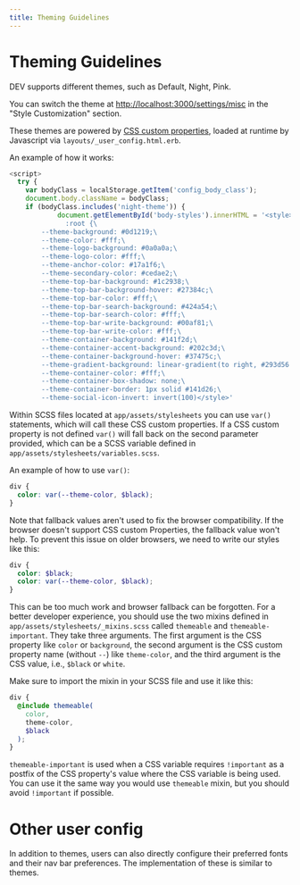 ```yaml
---
title: Theming Guidelines
---
```


# Theming Guidelines

DEV supports different themes, such as Default, Night, Pink.

You can switch the theme at <http://localhost:3000/settings/misc> in the "Style Customization" section.

These themes are powered by [CSS custom properties](https://developer.mozilla.org/en-US/docs/Web/CSS/Using_CSS_custom_properties), loaded at runtime by Javascript via `layouts/_user_config.html.erb`.

An example of how it works:

```javascript
<script>
  try {
    var bodyClass = localStorage.getItem('config_body_class');
    document.body.className = bodyClass;
    if (bodyClass.includes('night-theme')) {
            document.getElementById('body-styles').innerHTML = '<style>\
              :root {\
        --theme-background: #0d1219;\
        --theme-color: #fff;\
        --theme-logo-background: #0a0a0a;\
        --theme-logo-color: #fff;\
        --theme-anchor-color: #17a1f6;\
        --theme-secondary-color: #cedae2;\
        --theme-top-bar-background: #1c2938;\
        --theme-top-bar-background-hover: #27384c;\
        --theme-top-bar-color: #fff;\
        --theme-top-bar-search-background: #424a54;\
        --theme-top-bar-search-color: #fff;\
        --theme-top-bar-write-background: #00af81;\
        --theme-top-bar-write-color: #fff;\
        --theme-container-background: #141f2d;\
        --theme-container-accent-background: #202c3d;\
        --theme-container-background-hover: #37475c;\
        --theme-gradient-background: linear-gradient(to right, #293d56 8%, #282833 18%, #293d56 33%);\
        --theme-container-color: #fff;\
        --theme-container-box-shadow: none;\
        --theme-container-border: 1px solid #141d26;\
        --theme-social-icon-invert: invert(100)</style>'
```

Within SCSS files located at `app/assets/stylesheets` you can use `var()` statements, which will call these CSS custom properties. If a CSS custom property is not defined `var()` will fall back on the second parameter provided, which can be a SCSS variable defined in `app/assets/stylesheets/variables.scss`.

An example of how to use `var()`:

```scss
div {
  color: var(--theme-color, $black);
}
```

Note that fallback values aren't used to fix the browser compatibility. If the browser doesn't support CSS custom Properties, the fallback value won't help. To prevent this issue on older browsers, we need to write our styles like this:

```scss
div {
  color: $black;
  color: var(--theme-color, $black);
}
```

This can be too much work and browser fallback can be forgotten. For a better developer experience, you should use the two mixins defined in `app/assets/stylesheets/_mixins.scss` called `themeable` and `themeable-important`. They take three arguments. The first argument is the CSS property like `color` or `background`, the second argument is the CSS custom property name (without `--`) like `theme-color`, and the third argument is the CSS value, i.e., `$black` or `white`.

Make sure to import the mixin in your SCSS file and use it like this:

```scss
div {
  @include themeable(
    color, 
    theme-color, 
    $black
  );
}
```

`themeable-important` is used when a CSS variable requires `!important` as a postfix of the CSS property's value where the CSS variable is being used. You can use it the same way you would use `themeable` mixin, but you should avoid `!important` if possible.

# Other user config

In addition to themes, users can also directly configure their preferred fonts and their nav bar preferences. The implementation of these is similar to themes.